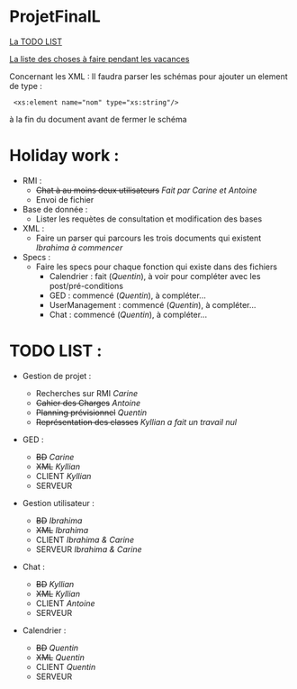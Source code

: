# ProjetFinalL

[La TODO LIST](https://github.com/Tellenn/ProjetFinalL3#todo-list-) 

[La liste des choses à faire pendant les vacances](https://github.com/Tellenn/ProjetFinalL3#holiday-work-)

Concernant les XML : Il faudra parser les schémas pour ajouter un element de type :
```{xml}
 <xs:element name="nom" type="xs:string"/>
```
à la fin du document avant de fermer le schéma

# Holiday work : 

- RMI : 
	- ~~Chat à au moins deux utilisateurs~~ _Fait par Carine et Antoine_
	- Envoi de fichier
- Base de donnée :
	- Lister les requètes de consultation et modification des bases
- XML : 
	- Faire un parser qui parcours les trois documents qui existent _Ibrahima à commencer_
- Specs : 
	- Faire les specs pour chaque fonction qui existe dans des fichiers
		- Calendrier : fait (_Quentin_), à voir pour compléter avec les post/pré-conditions
		- GED : commencé (_Quentin_), à compléter...
		- UserManagement : commencé (_Quentin_), à compléter...
		- Chat : commencé (_Quentin_), à compléter...


# TODO LIST :

- Gestion de projet :
	- Recherches sur RMI _Carine_
	- ~~Cahier des Charges~~ _Antoine_
	- ~~Planning prévisionnel~~ _Quentin_
	- ~~Représentation des classes~~ _Kyllian a fait un travail nul_

- GED :
	- ~~BD~~ _Carine_
	- ~~XML~~ _Kyllian_
	- CLIENT _Kyllian_
	- SERVEUR
	
- Gestion utilisateur :
	- ~~BD~~ _Ibrahima_
	- ~~XML~~ _Ibrahima_
	- CLIENT _Ibrahima & Carine_
	- SERVEUR _Ibrahima & Carine_
	
- Chat :
	- ~~BD~~ _Kyllian_
	- ~~XML~~ _Kyllian_
	- CLIENT _Antoine_
	- SERVEUR
	
- Calendrier :
	- ~~BD~~ _Quentin_
	- ~~XML~~ _Quentin_
	- CLIENT _Quentin_
	- SERVEUR
